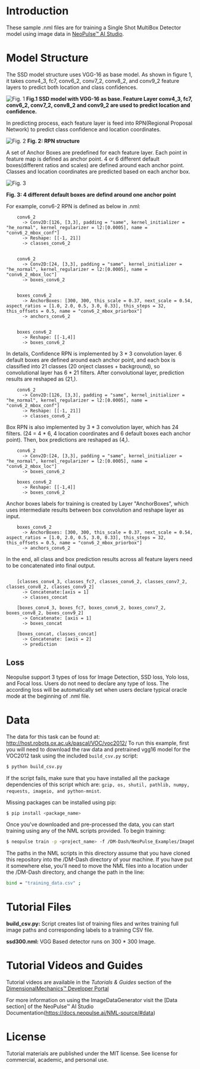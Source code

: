 # Introduction
These sample .nml files are for training a Single Shot MultiBox Detector model using image data in [NeoPulse™ AI Studio](https://aws.amazon.com/marketplace/pp/B074NDG36S/ref=vdr_rf).

# Model Structure
The SSD model structure uses VGG-16 as base model. As shown in figure 1, it takes conv4_3, fc7, conv6_2, conv7_2, conv8_2, and conv9_2 feature layers to predict both location and class confidences.


![Fig. 1](../../../assets/Picture1.png "Fig. 1: SSD model with VGG-16 as base. Feature Layer conv4_3, fc7, conv6_2, conv7_2, conv8_2 and conv9_2 are used to predict location and confidence.")
**Fig.1 SSD model with VGG-16 as base. Feature Layer conv4_3, fc7, conv6_2, conv7_2, conv8_2 and conv9_2 are used to predict location and confidence.**

In predicting process, each feature layer is feed into RPN(Regional Proposal Network) to predict class confidence and location coordinates.

![Fig. 2](../../../assets/Picture2.png "Fig. 2: RPN structure")
**Fig. 2: RPN structure**

 A set of Anchor Boxes are predefined for each feature layer. Each point in feature map is defined as anchor point. 4 or 6 different default boxes(different ratios and scales) are defined around each anchor point. Classes and location coordinates are predicted based on each anchor box.

![Fig. 3](../../../assets/Picture3.png "Fig. 3: 4 different default boxes are defind around one anchor point")

**Fig. 3: 4 different default boxes are defind around one anchor point**

For example, conv6-2 RPN is defined as below in .nml:

```
    conv6_2
      -> Conv2D:[126, [3,3], padding = "same", kernel_initializer = "he_normal", kernel_regularizer = l2:[0.0005], name = "conv6_2_mbox_conf"]
      -> Reshape: [[-1, 21]]
      -> classes_conv6_2


    conv6_2
      -> Conv2D:[24, [3,3], padding = "same", kernel_initializer = "he_normal", kernel_regularizer = l2:[0.0005], name = "conv6_2_mbox_loc"]
      -> boxes_conv6_2


    boxes_conv6_2
      -> AnchorBoxes: [300, 300, this_scale = 0.37, next_scale = 0.54, aspect_ratios = [1.0, 2.0, 0.5, 3.0, 0.33], this_steps = 32, this_offsets = 0.5, name = "conv6_2_mbox_priorbox"]
      -> anchors_conv6_2


    boxes_conv6_2
      -> Reshape: [[-1,4]]
      -> boxes_conv6_2

```

In details, Confidence RPN is implemented by 3 * 3 convolution layer. 6 default boxes are defined around each anchor point, and each box is classified into 21 classes (20 onject classes + background), so convolutional layer has 6 * 21 filters. After convolutional layer, prediction results are reshaped as (21,).

```
    conv6_2
      -> Conv2D:[126, [3,3], padding = "same", kernel_initializer = "he_normal", kernel_regularizer = l2:[0.0005], name = "conv6_2_mbox_conf"]
      -> Reshape: [[-1, 21]]
      -> classes_conv6_2

```

Box RPN is also implemented by 3 * 3 convolution layer, which has 24 filters. (24 = 4 * 6, 4 location coordinates and 6 default boxes each anchor point). Then, box predictions are reshaped as (4,).

```
    conv6_2
      -> Conv2D:[24, [3,3], padding = "same", kernel_initializer = "he_normal", kernel_regularizer = l2:[0.0005], name = "conv6_2_mbox_loc"]
      -> boxes_conv6_2

    boxes_conv6_2
      -> Reshape: [[-1,4]]
      -> boxes_conv6_2

```

Anchor boxes labels for training is created by Layer "AnchorBoxes", which uses intermediate results between box convolution and reshape layer as input.

```
    boxes_conv6_2
      -> AnchorBoxes: [300, 300, this_scale = 0.37, next_scale = 0.54, aspect_ratios = [1.0, 2.0, 0.5, 3.0, 0.33], this_steps = 32, this_offsets = 0.5, name = "conv6_2_mbox_priorbox"]
      -> anchors_conv6_2

```

In the end, all class and box prediction results across all feature layers need to be concatenated into final output.

```

    [classes_conv4_3, classes_fc7, classes_conv6_2, classes_conv7_2, classes_conv8_2, classes_conv9_2]
      -> Concatenate:[axis = 1]
      -> classes_concat

    [boxes_conv4_3, boxes_fc7, boxes_conv6_2, boxes_conv7_2, boxes_conv8_2, boxes_conv9_2]
      -> Concatenate: [axis = 1]
      -> boxes_concat

    [boxes_concat, classes_concat]
      -> Concatenate: [axis = 2]
      -> prediction

```


## Loss
Neopulse support 3 types of loss for Image Detection, SSD loss, Yolo loss, and Focal loss. Users do not need to declare any type of loss. The according loss will be automatically set when users declare typical oracle mode at the beginning of .nml file.


# Data
The data for this task can be found at: http://host.robots.ox.ac.uk/pascal/VOC/voc2012/
To run this example, first you will need to download the raw data and pretrained vgg16 model for the VOC2012 task using the included ```build_csv.py``` script:

```bash
$ python build_csv.py
```

If the script fails, make sure that you have installed all the package dependencies of this script which are: `gzip, os, shutil, pathlib, numpy, requests, imageio, and python-mnist`.

Missing packages can be installed using pip:
```bash
$ pip install <package_name>
```

Once you've downloaded and pre-processed the data, you can start training using any of the NML scripts provided. To begin training:
```bash
$ neopulse train -p <project_name> -f /DM-Dash/NeoPulse_Examples/ImageDetection/ssd/VOC2012/ssd300.nml
```
The paths in the NML scripts in this directory assume that you have cloned this repository into the /DM-Dash directory of your machine. If you have put it somewhere else, you'll need to move the NML files into a location under the /DM-Dash directory, and change the path in the line:
```bash
bind = "training_data.csv" ;
```

# Tutorial Files
**build_csv.py:** Script creates list of training files and writes training full image paths and corresponding labels to a training CSV file.

**ssd300.nml:** VGG Based detector runs on 300 * 300 Image.

# Tutorial Videos and Guides
Tutorial videos are available in the *Tutorials & Guides* section of the [DimensionalMechanics™ Developer Portal](https://dimensionalmechanics.com/ai-developer-portal)

For more information on using the ImageDataGenerator visit the [Data section] of the NeoPulse™ AI Studio Documentation(https://docs.neopulse.ai/NML-source/#data)

# License
Tutorial materials are published under the MIT license. See license for commercial, academic, and personal use.
